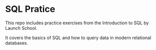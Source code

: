 # SQL Pratice

This repo includes practice exercises from the Introduction to SQL by Launch School. 

It covers the basics of SQL and how to query data in modern relational databases.